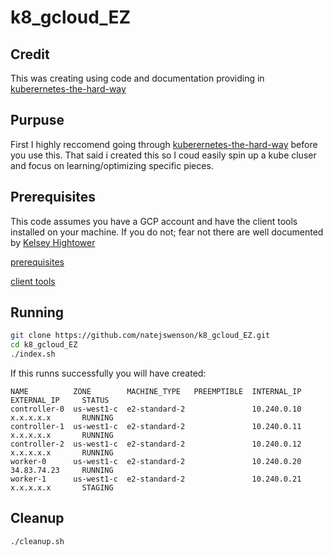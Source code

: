 # k8_gcloud_EZ
## Credit
This was creating using code and documentation providing in [kuberernetes-the-hard-way](https://github.com/kelseyhightower/kubernetes-the-hard-way)
## Purpuse
First I highly reccomend going through [kuberernetes-the-hard-way](https://github.com/kelseyhightower/kubernetes-the-hard-way) before you use this. That said i created this so I coud easily spin up a kube cluser and focus on learning/optimizing specific pieces.
## Prerequisites
This code assumes you have a GCP account and have the client tools installed on your machine. If you do not; fear not there are well documented by [Kelsey Hightower](https://github.com/kelseyhightower)


[prerequisites](https://github.com/kelseyhightower/kubernetes-the-hard-way/blob/master/docs/01-prerequisites.md)

[client tools](https://github.com/kelseyhightower/kubernetes-the-hard-way/blob/master/docs/02-client-tools.md)

## Running
```sh
git clone https://github.com/natejswenson/k8_gcloud_EZ.git
cd k8_gcloud_EZ
./index.sh 
```
If this runns successfully you will have created:
```
NAME          ZONE        MACHINE_TYPE   PREEMPTIBLE  INTERNAL_IP  EXTERNAL_IP     STATUS
controller-0  us-west1-c  e2-standard-2               10.240.0.10  x.x.x.x.x       RUNNING
controller-1  us-west1-c  e2-standard-2               10.240.0.11  x.x.x.x.x       RUNNING
controller-2  us-west1-c  e2-standard-2               10.240.0.12  x.x.x.x.x       RUNNING
worker-0      us-west1-c  e2-standard-2               10.240.0.20  34.83.74.23     RUNNING
worker-1      us-west1-c  e2-standard-2               10.240.0.21  x.x.x.x.x       STAGING
```

## Cleanup
`./cleanup.sh `
